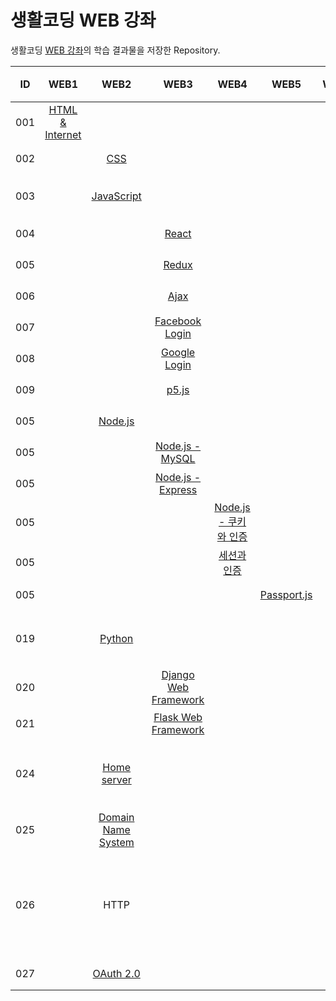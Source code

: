# 생활코딩 WEB 강좌

생활코딩 [WEB 강좌](https://opentutorials.org/course/3083)의 학습 결과물을 저장한 Repository.

|ID|WEB1|WEB2|WEB3|WEB4|WEB5|WEB6|WEB7|학습 내용|완료|
|:--:|:--:|:--:|:--:|:--:|:--:|:--:|:--:|:---|:-:|
|001|[HTML & Internet](https://github.com/hwahyeon/Web_Open/tree/main/WEB1%20-%20HTML%20%26%20Internet)|||||||[강의 소개](https://opentutorials.org/course/3084)<br>· HTML |○|
|002||[CSS](https://github.com/hwahyeon/Web_Open/tree/main/WEB2%20-%20CSS)||||||[강의 소개](https://opentutorials.org/course/3086)<br>· CSS|○|
|003||[JavaScript](https://github.com/hwahyeon/Web_Open/tree/main/WEB2%20-%20JavaScript)||||||[강의 소개](https://opentutorials.org/course/3085)<br>· JavaScript|○|
| 004 |      |           |[React]()|     |     |     |  |[강의 소개]()<br>·                                           |     |
| 005 |      |           |[Redux]()|     |     |     | |[강의 소개]()<br>·                                           |     |
|006|||[Ajax](https://github.com/hwahyeon/Web_Open/tree/main/WEB3%20-%20Ajax)|||||[강의 소개](https://opentutorials.org/course/3281)<br>· Ajax|○|   
| 007 |      |           |[Facebook Login]() |     |     |     | |[강의 소개](https://opentutorials.org/course/3423)<br>·      |     |
| 008 |      |           |[Google Login]()|     |     |     | |[강의 소개](https://opentutorials.org/course/3424)<br>·      |     |
|009|||[p5.js](https://github.com/hwahyeon/Web_Open/tree/main/WEB3%20-%20p5.js)|||||[강의 소개](https://opentutorials.org/course/4659)<br>· p5.js|○|
| 005 |      |[Node.js]()|      |     |     |     |          |[강의 소개](https://opentutorials.org/course/3332)<br>·      |     |
| 005 |      ||[Node.js - MySQL]()   |     |     |     |          |[강의 소개](https://opentutorials.org/course/3347)<br>·      |     |
| 005 |      |           |[Node.js - Express]()|     |     |     |     |[강의 소개](https://opentutorials.org/course/3370)<br>·      |     |
| 005 |      |           ||[Node.js - 쿠키와 인증]()|     |     |     |[강의 소개](https://opentutorials.org/course/3387)<br>·      |     |
| 005 |      |           ||[세션과 인증]()|     |     |     |[강의 소개](https://opentutorials.org/course/3400)<br>·      |     |
| 005 |      |           |||[Passport.js]()| |    |[강의 소개](https://opentutorials.org/course/3400)<br>·      |     |
|019||[Python](https://github.com/hwahyeon/Web_Open/tree/main/WEB2%20-%20Python)||||||[강의 소개](https://opentutorials.org/course/3256)<br>· Python CGI<br>· Pypi||
| 020 |      ||[Django Web Framework]()|     |     |     |          |[강의 소개](https://opentutorials.org/course/4886)<br>·      |     |
| 021 |      ||[Flask Web Framework]()|     |     |     |          |[강의 소개](https://opentutorials.org/course/4904)<br>·      |     |
| 024 |      |[Home server]()|      |     |     |     |          |[강의 소개](https://opentutorials.org/course/3265)<br>· Router<br>· NAT<br>· Port forwarding|     |
| 025 |      |[Domain Name System]()|      |     |     |     |          |[강의 소개](https://opentutorials.org/course/3276)<br>· DNS<br>· nslookup|     |
|026||HTTP||||||[강의 소개](https://opentutorials.org/course/3385)<br>· HTTP|○<br> 블로그에 정리|
| 027|      |[OAuth 2.0]()|      |     |     |     |          |[강의 소개](https://opentutorials.org/course/3405)<br>· OAuth|     |

